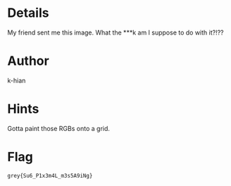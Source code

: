 # Details
My friend sent me this image. What the ***k am I suppose to do with it?!??

# Author

k-hian

# Hints

Gotta paint those RGBs onto a grid.

# Flag

`grey{Su6_P1x3m4L_m3s5A9iNg}`

